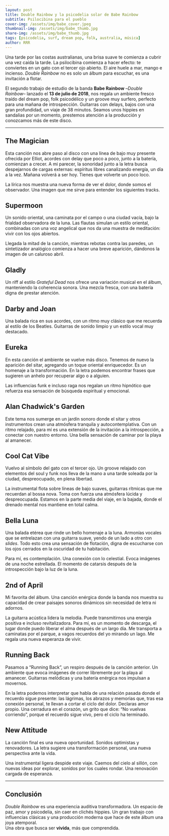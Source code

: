 ```yaml
---
layout: post
title: Double Rainbow y la psicodelia solar de Babe Rainbow
subtitle: Psilocibina para el pueblo
cover-img: /assets/img/babe_cover.jpeg
thumbnail-img: /assets/img/babe_thumb.jpg
share-img: /assets/img/babe_thumb.jpg
tags: [psicodelia, surf, dream pop, folk, australia, música]
author: RRR
---
```


Una tarde por las costas australianas, una brisa suave te comienza a cubrir una vez caída la tarde. La psilocibina comienza a hacer efecto: te conviertes en un gato con el tercer ojo abierto. El aire huele a mar, mango e incienso. _Double Rainbow_ no es solo un álbum para escuchar, es una invitación a flotar.

El segundo trabajo de estudio de la banda **Babe Rainbow** –_Double Rainbow_– lanzado el **13 de julio de 2018**, nos regala un ambiente fresco traído del dream pop, folk psicodélico y un groove muy surfero, perfecto para una mañana de introspección. Guitarras con delays, bajos con una gran profundidad, un viaje de 38 minutos. Seamos unos hippies en sandalias por un momento, prestemos atención a la producción y conozcamos más de este disco.

---

## The Magician

Esta canción nos abre paso al disco con una línea de bajo muy presente ofrecida por Elliot, acordes con delay que poco a poco, junto a la batería, comienzan a crecer. A mi parecer, la sonoridad junto a la letra busca despejarnos de cargas externas: espíritus libres canalizando energía, un día a la vez. Mañana volverá a ser hoy. Tienes que volverte un poco loco.

La lírica nos muestra una nueva forma de ver el dolor, donde somos el observador. Una imagen que me sirve para entender los siguientes tracks.

## Supermoon

Un sonido oriental, una caminata por el campo o una ciudad vacía, bajo la frialdad observadora de la luna. Las flautas simulan un estilo oriental, combinadas con una voz angelical que nos da una muestra de meditación: vivir con los ojos abiertos.

Llegada la mitad de la canción, mientras rebotas contra las paredes, un sintetizador analógico comienza a hacer una breve aparición, dándonos la imagen de un caluroso abril.

## Gladly

Un riff al estilo _Grateful Dead_ nos ofrece una variación musical en el álbum, manteniendo la coherencia sonora. Una mezcla fresca, con una batería digna de prestar atención.

## Darby and Joan

Una balada rica en sus acordes, con un ritmo muy clásico que me recuerda al estilo de los Beatles. Guitarras de sonido limpio y un estilo vocal muy destacado.

## Eureka

En esta canción el ambiente se vuelve más disco. Tenemos de nuevo la aparición del sitar, agregando un toque oriental enriquecedor. Es un homenaje a la transformación. En la letra podemos encontrar frases que sugieren un anhelo por recuperar algo o a alguien.

Las influencias funk e incluso raga nos regalan un ritmo hipnótico que refuerza esa sensación de búsqueda espiritual y emocional.

## Alan Chadwick's Garden

Este tema nos sumerge en un jardín sonoro donde el sitar y otros instrumentos crean una atmósfera tranquila y autocontemplativa. Con un ritmo relajado, para mí es una extensión de la invitación a la introspección, a conectar con nuestro entorno. Una bella sensación de caminar por la playa al amanecer.

## Cool Cat Vibe

Vuelvo al símbolo del gato con el tercer ojo. Un groove relajado con elementos del soul y funk nos lleva de la mano a una tarde soleada por la ciudad, despreocupado, en plena libertad.

La instrumental flota sobre líneas de bajo suaves, guitarras rítmicas que me recuerdan al bossa nova. Toma con fuerza una atmósfera lúcida y despreocupada. Estamos en la parte media del viaje, en la bajada, donde el drenado mental nos mantiene en total calma.

## Bella Luna

Una balada etérea que rinde un bello homenaje a la luna. Armonías vocales que se entrelazan con una guitarra suave, yendo de un lado a otro con _slides_. Todo esto crea una sensación de flotación, digna de escucharse con los ojos cerrados en la oscuridad de tu habitación.

Para mí, es contemplación. Una conexión con lo celestial. Evoca imágenes de una noche estrellada. El momento de catarsis después de la introspección bajo la luz de la luna.

## 2nd of April

Mi favorita del álbum. Una canción enérgica donde la banda nos muestra su capacidad de crear paisajes sonoros dinámicos sin necesidad de letra ni adornos.

La guitarra acústica lidera la melodía. Puede transmitirnos una energía positiva e incluso revitalizadora. Para mí, es un momento de descarga, el lugar donde puedo liberar el alma después de un largo día. Me transporta a caminatas por el parque, a vagos recuerdos del yo mirando un lago. Me regala una nueva esperanza de vivir.

## Running Back

Pasamos a “Running Back”, un respiro después de la canción anterior. Un ambiente que evoca imágenes de correr libremente por la playa al amanecer. Guitarras melódicas y una batería enérgica nos impulsan a movernos.

En la letra podemos interpretar que habla de una relación pasada donde el recuerdo sigue presente: las lágrimas, los abrazos y memorias que, tras esa conexión personal, te llevan a cortar el ciclo del dolor. Declaras amor propio. Una cerradura en el corazón, un grito que dice: “No vuelvas corriendo”, porque el recuerdo sigue vivo, pero el ciclo ha terminado.

## New Attitude

La canción final es una nueva oportunidad. Sonidos optimistas y renovadores. La letra sugiere una transformación personal, una nueva perspectiva ante la vida.

Una instrumental ligera despide este viaje. Caemos del cielo al sillón, con nuevas ideas por explorar, sonidos por los cuales rondar. Una renovación cargada de esperanza.

---

## Conclusión

_Double Rainbow_ es una experiencia auditiva transformadora. Un espacio de paz, amor y psicodelia, sin caer en clichés hippies. Un gran trabajo con influencias clásicas y una producción moderna que hace de este álbum una joya atemporal.  
Una obra que busca ser **vivida**, más que comprendida.

